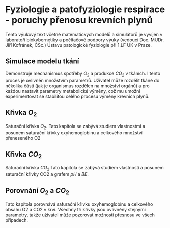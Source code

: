 # Fyziologie a patofyziologie respirace - poruchy přenosu krevních plynů

Tento výukový text včetně matematických modelů a simulátorů je vyvíjen v laboratoři biokybernetiky a počítačové podpory výuky (vedoucí Doc. MUDr. Jiří Kofránek, CSc.) Ústavu patologické fyziologie při 1.LF UK v Praze.

<!--Plíce a tkáně tvoří dvě části propojené do jedné regulační smyčky. (Plíce představují proměnnou zpětnou vazbu a tkáně akční člen - integrátor.) Protože obě chování obou částí je silně nelineární, může uživatel přerušit regulační smyčku a pozorovat chování samotných plic.-->

## Simulace modelu tkání

Demonstruje mechanismus spotřeby $O_2$ a produkce $CO_2$ v tkáních. I tento proces je ovlivněn množstvím parametrů. Uživatel může rozdělit tkáně do několika částí (jak je organismus rozdělen na množství orgánů) a pro každou nastavit parametry metabolické výměny, což mu umožní experimentovat se stabilitou celého procesu výměny krevních plynů.

## Křivka $O_2$

Saturační křivka $O_2$. Tato kapitola se zabývá studiem vlastnostmi a posunem saturační křivky oxyhemoglobinu a celkového množství přeneseného O2

## Křivka  $CO_2$

Saturační křivka $CO_2$.Tato kapitola se zabývá studiem vlastností a posunem saturační křivky CO2 a grafem $pH$ a $BE$.



## Porovnání $O_2$ a $CO_2$

 Tato kapitola porovnává saturační křivku oxyhemoglobinu a celkového obsahu O2 a CO2 v krvi.
 Všechny tři křivky jsou ovlivněny stejnými parametry, takže uživatel může pozorovat možnosti přesnosu ve všech případech.


